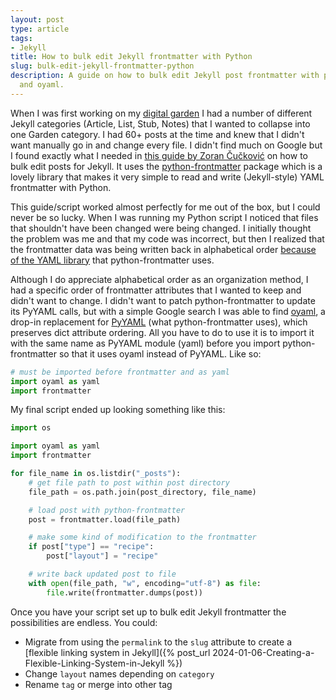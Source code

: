 ```yaml
---
layout: post
type: article
tags:
- Jekyll
title: How to bulk edit Jekyll frontmatter with Python
slug: bulk-edit-jekyll-frontmatter-python
description: A guide on how to bulk edit Jekyll post frontmatter with python-frontmatter
  and oyaml.
---
```


When I was first working on my [digital garden](/posts/all) I had a number of different Jekyll categories (Article, List, Stub, Notes) that I wanted to collapse into one Garden category. I had 60+ posts at the time and knew that I didn't want manually go in and change every file. I didn't find much on Google but I found exactly what I needed in [this guide by Zoran Čučković](https://landscapearchaeology.org/2019/frontmatter/) on how to bulk edit posts for Jekyll. It uses the [python-frontmatter](https://github.com/eyeseast/python-frontmatter) package which is a lovely library that makes it very simple to read and write (Jekyll-style) YAML frontmatter with Python.

This guide/script worked almost perfectly for me out of the box, but I could never be so lucky. When I was running my Python script I  noticed that files that shouldn't have been changed were being changed. I initially thought the problem was me and that my code was incorrect, but then I realized that the frontmatter data was being written back in alphabetical order [because of the YAML library](https://stackoverflow.com/questions/16782112/can-pyyaml-dump-dict-items-in-non-alphabetical-order) that python-frontmatter uses. 

Although I do appreciate alphabetical order as an organization method, I had a specific order of frontmatter attributes that I wanted to keep and didn't want to change. I didn't want to patch python-frontmatter to update its PyYAML calls, but with a simple Google search I was able to find [oyaml](https://github.com/wimglenn/oyaml/), a drop-in replacement for [PyYAML](https://github.com/yaml/pyyaml) (what python-frontmatter uses), which preserves dict attribute ordering. All you have to do to use it is to import it with the same name as PyYAML module (yaml) before you import python-frontmatter so that it uses oyaml instead of PyYAML. Like so:

```python
# must be imported before frontmatter and as yaml
import oyaml as yaml 
import frontmatter
```

My final script ended up looking something like this:
```python
import os

import oyaml as yaml 
import frontmatter

for file_name in os.listdir("_posts"):
    # get file path to post within post directory
    file_path = os.path.join(post_directory, file_name)

    # load post with python-frontmatter
    post = frontmatter.load(file_path)

    # make some kind of modification to the frontmatter
    if post["type"] == "recipe":
        post["layout"] = "recipe"

    # write back updated post to file
    with open(file_path, "w", encoding="utf-8") as file:
        file.write(frontmatter.dumps(post))
```

Once you have your script set up to bulk edit Jekyll frontmatter the possibilities are endless. You could:
* Migrate from using the `permalink` to the `slug` attribute to create a [flexible linking system in Jekyll]({% post_url 2024-01-06-Creating-a-Flexible-Linking-System-in-Jekyll %})
* Change `layout` names depending on `category`
* Rename `tag` or merge into other tag